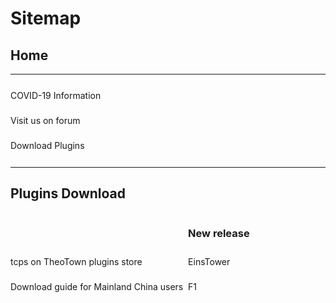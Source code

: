<style>
h1 {text-align: center;}
h2 {text-align: left;}
h4 {text-align: center;}
h3 {text-align: left;}
p {text-align: center;}
a:link { text-decoration: none;}
a:active { text-decoration: none}
a:hover { text-decoration: none;}
a:visited { text-decoration: none;}
</style>
<style type="text/css">
  #left{
        text-align:left;
  }
  #right{
        text-align:right;
  }
  #title{
        font-size:20px;
        text-align:right;
        font-weight:bold;
  }
  #des{
        font-size:12.5px;
        text-align:right;
  }
  .block{
         display: inline-block
  }
  .link{
        line-height: 40px
</style>
<h1 id="left">Sitemap</h1>
<h2>Home</h2>
<hr>
<div id="left">
  <a href="/covid-19" class="link">COVID-19 Information</a><br>
  <a href="/jump/forum/" class="link">Visit us on forum</a><br>
  <a href="/plugins/download/" class="link">Download Plugins</a>
</div>
<hr>
<h2 id="left">Plugins Download</h2>
<div id="left">
  <div class="block">
    <a href="/jump/plugin-store/" class="link">tcps on TheoTown plugins store</a><br>
    <a href="/plugins/download/cn/eng/" class="link">Download guide for Mainland China users</a>
  </div>
  <div class="block" class="link"></div>
  <div class="block">
  <h3>New release</h3>
    <a href="/plugins/EinsTower by TCPS Team.zip/" class="link">EinsTower</a><br>
    <a href="/plugins/download/f1/" class="link">F1</a>
  </div>
  
